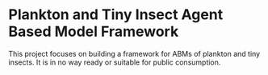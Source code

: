 # Plankton and Tiny Insect Agent Based Model Framework

This project focuses on building a framework for ABMs of plankton and tiny
insects. It is in no way ready or suitable for public consumption.
